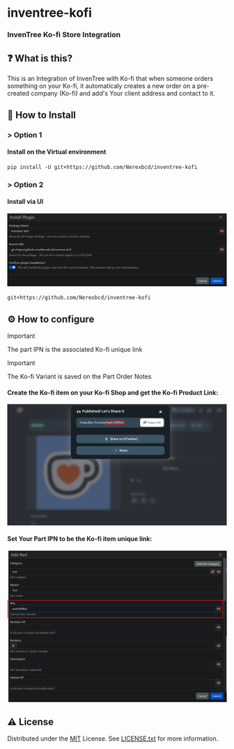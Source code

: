 # inventree-kofi
### InvenTree Ko-fi Store Integration

## :question: What is this?
This is an Integration of InvenTree with Ko-fi that when someone orders something on your Ko-fi, it automaticaly creates a new order on a pre-created company (Ko-fi) and add's Your client address and contact to it.

## :toolbox: How to Install
### > Option 1
#### Install on the Virtual environment 
```shell
pip install -U git+https://github.com/Nerexbcd/inventree-kofi
```

### > Option 2
#### Install via UI
<div align="center">
  <img src="images/UI-Setup.png"/>
</div>

```
git+https://github.com/Nerexbcd/inventree-kofi
```

## :gear: How to configure

> [!IMPORTANT]   
> The part IPN is the associated Ko-fi unique link

> [!IMPORTANT]   
> The Ko-fi Variant is saved on the Part Order Notes

#### Create the Ko-fi item on your Ko-fi Shop and get the Ko-fi Product Link:
<div align="center">
  <img src="images/Configuration-Kofi.png"/>
</div>    
    
#### Set Your Part IPN to be the Ko-fi item unique link:
<div align="center">
  <img src="images/Configuration-Part.png"/>
</div>

<!-- License -->
## :warning: License

Distributed under the [MIT](https://choosealicense.com/licenses/mit/) License. See [LICENSE.txt](https://github.com/Nerexbcd/inventree-kofi/blob/master/LICENSE) for more information.
